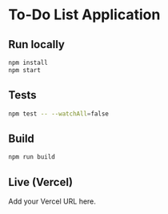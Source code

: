 # To-Do List Application

## Run locally
```bash
npm install
npm start
```

## Tests
```bash
npm test -- --watchAll=false
```

## Build
```bash
npm run build
```

## Live (Vercel)
Add your Vercel URL here.
